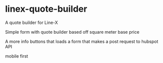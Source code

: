 # linex-quote-builder
A quote builder for Line-X

Simple form with quote builder based off square meter base price 

A more info buttons that loads a form that makes a post request to hubspot API

mobile first 